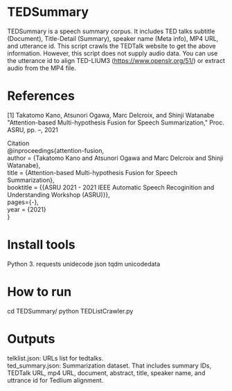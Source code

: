 # TEDSummary
TEDSummary is a speech summary corpus. It includes TED talks subtitle (Document), Title-Detail (Summary), speaker name (Meta info), MP4 URL, and utterance id. This script crawls the TEDTalk website to get the above information.  However, this script does not supply audio data. You can use the utterance id to align TED-LIUM3 (https://www.openslr.org/51/) or extract audio from the MP4 file.
# References
[1] Takatomo Kano, Atsunori Ogawa, Marc Delcroix, and Shinji Watanabe "Attention-based Multi-hypothesis Fusion for Speech Summarization," Proc. ASRU, pp. –, 2021
  
  Citation  
  @inproceedings{attention-fusion,  
  author = {Takatomo Kano and Atsunori Ogawa and Marc Delcroix and Shinji Watanabe},  
  title = {Attention-based Multi-hypothesis Fusion for Speech Summarization},  
  booktitle = {{ASRU 2021 - 2021 IEEE Automatic Speech Recoginition and Understanding Workshop (ASRU)}},  
  pages={-},  
  year = {2021}  
  }
# Install tools
Python 3.
requests
unidecode
json
tqdm
unicodedata
# How to run
cd TEDSummary/
python TEDListCrawler.py

# Outputs
  telklist.json: URLs list for tedtalks.  
  ted_summary.json: Summarization dataset. That includes summary IDs, TEDTalk URL, mp4 URL, document, abstract, title, speaker name, and uttrance id for Tedlium alignment.
